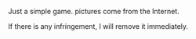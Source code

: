 Just a simple game.
pictures come from the Internet.

If there is any infringement, I will remove it immediately.